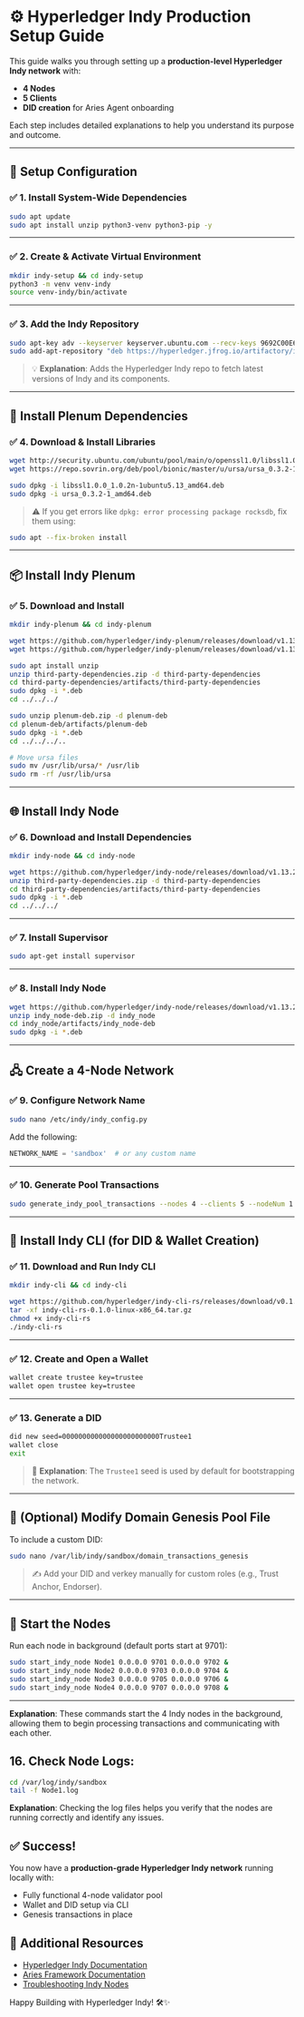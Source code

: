
# ⚙️ Hyperledger Indy Production Setup Guide

This guide walks you through setting up a **production-level Hyperledger Indy network** with:

- **4 Nodes**
- **5 Clients**
- **DID creation** for Aries Agent onboarding

Each step includes detailed explanations to help you understand its purpose and outcome.

---

## 📁 Setup Configuration

### ✅ 1. Install System-Wide Dependencies

```bash
sudo apt update
sudo apt install unzip python3-venv python3-pip -y
````

---

### ✅ 2. Create & Activate Virtual Environment

```bash
mkdir indy-setup && cd indy-setup
python3 -m venv venv-indy 
source venv-indy/bin/activate
```

---

### ✅ 3. Add the Indy Repository

```bash
sudo apt-key adv --keyserver keyserver.ubuntu.com --recv-keys 9692C00E657DDE61
sudo add-apt-repository "deb https://hyperledger.jfrog.io/artifactory/indy focal stable"
```

> 💡 **Explanation**: Adds the Hyperledger Indy repo to fetch latest versions of Indy and its components.

---

## 🔐 Install Plenum Dependencies

### ✅ 4. Download & Install Libraries

```bash
wget http://security.ubuntu.com/ubuntu/pool/main/o/openssl1.0/libssl1.0.0_1.0.2n-1ubuntu5.13_amd64.deb
wget https://repo.sovrin.org/deb/pool/bionic/master/u/ursa/ursa_0.3.2-1_amd64.deb

sudo dpkg -i libssl1.0.0_1.0.2n-1ubuntu5.13_amd64.deb
sudo dpkg -i ursa_0.3.2-1_amd64.deb
```

> ⚠️ If you get errors like `dpkg: error processing package rocksdb`, fix them using:

```bash
sudo apt --fix-broken install
```

---

## 📦 Install Indy Plenum

### ✅ 5. Download and Install

```bash
mkdir indy-plenum && cd indy-plenum

wget https://github.com/hyperledger/indy-plenum/releases/download/v1.13.1/third-party-dependencies.zip
wget https://github.com/hyperledger/indy-plenum/releases/download/v1.13.1/plenum-deb.zip

sudo apt install unzip
unzip third-party-dependencies.zip -d third-party-dependencies
cd third-party-dependencies/artifacts/third-party-dependencies
sudo dpkg -i *.deb
cd ../../../

sudo unzip plenum-deb.zip -d plenum-deb
cd plenum-deb/artifacts/plenum-deb
sudo dpkg -i *.deb
cd ../../../..

# Move ursa files
sudo mv /usr/lib/ursa/* /usr/lib
sudo rm -rf /usr/lib/ursa
```

---

## 🌐 Install Indy Node

### ✅ 6. Download and Install Dependencies

```bash
mkdir indy-node && cd indy-node

wget https://github.com/hyperledger/indy-node/releases/download/v1.13.2/third-party-dependencies.zip
unzip third-party-dependencies.zip -d third-party-dependencies
cd third-party-dependencies/artifacts/third-party-dependencies
sudo dpkg -i *.deb
cd ../../../
```

---

### ✅ 7. Install Supervisor

```bash
sudo apt-get install supervisor
```

---

### ✅ 8. Install Indy Node

```bash
wget https://github.com/hyperledger/indy-node/releases/download/v1.13.2/indy_node-deb.zip
unzip indy_node-deb.zip -d indy_node
cd indy_node/artifacts/indy_node-deb
sudo dpkg -i *.deb
```

---

## 🖧 Create a 4-Node Network

### ✅ 9. Configure Network Name

```bash
sudo nano /etc/indy/indy_config.py
```

Add the following:

```python
NETWORK_NAME = 'sandbox'  # or any custom name
```

---

### ✅ 10. Generate Pool Transactions

```bash
sudo generate_indy_pool_transactions --nodes 4 --clients 5 --nodeNum 1 2 3 4
```

---

## 🧪 Install Indy CLI (for DID & Wallet Creation)

### ✅ 11. Download and Run Indy CLI

```bash
mkdir indy-cli && cd indy-cli

wget https://github.com/hyperledger/indy-cli-rs/releases/download/v0.1.0/indy-cli-rs-0.1.0-linux-x86_64.tar.gz
tar -xf indy-cli-rs-0.1.0-linux-x86_64.tar.gz
chmod +x indy-cli-rs
./indy-cli-rs
```

---

### ✅ 12. Create and Open a Wallet

```bash
wallet create trustee key=trustee
wallet open trustee key=trustee
```

---

### ✅ 13. Generate a DID

```bash
did new seed=000000000000000000000000Trustee1
wallet close
exit
```

> 🔐 **Explanation**: The `Trustee1` seed is used by default for bootstrapping the network.

---

## 🧾 (Optional) Modify Domain Genesis Pool File

To include a custom DID:

```bash
sudo nano /var/lib/indy/sandbox/domain_transactions_genesis
```

> ✍️ Add your DID and verkey manually for custom roles (e.g., Trust Anchor, Endorser).

---

## 🚀 Start the Nodes

Run each node in background (default ports start at 9701):

```bash
sudo start_indy_node Node1 0.0.0.0 9701 0.0.0.0 9702 &
sudo start_indy_node Node2 0.0.0.0 9703 0.0.0.0 9704 &
sudo start_indy_node Node3 0.0.0.0 9705 0.0.0.0 9706 &
sudo start_indy_node Node4 0.0.0.0 9707 0.0.0.0 9708 &
```

---
**Explanation**: These commands start the 4 Indy nodes in the background, allowing them to begin processing transactions and communicating with each other.

## 16.	Check Node Logs:
```bash 
cd /var/log/indy/sandbox
tail -f Node1.log
```
**Explanation**: Checking the log files helps you verify that the nodes are running correctly and identify any issues.



## ✅ Success!

You now have a **production-grade Hyperledger Indy network** running locally with:

* Fully functional 4-node validator pool
* Wallet and DID setup via CLI
* Genesis transactions in place


## 📘 Additional Resources

* [Hyperledger Indy Documentation](https://hyperledger-indy.readthedocs.io/)
* [Aries Framework Documentation](https://aries.vonx.io/docs/)
* [Troubleshooting Indy Nodes](https://github.com/hyperledger/indy-node/issues)



Happy Building with Hyperledger Indy! 🛠️✨

```

